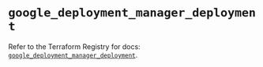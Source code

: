# `google_deployment_manager_deployment`

Refer to the Terraform Registry for docs: [`google_deployment_manager_deployment`](https://registry.terraform.io/providers/hashicorp/google-beta/6.31.0/docs/resources/google_deployment_manager_deployment).

